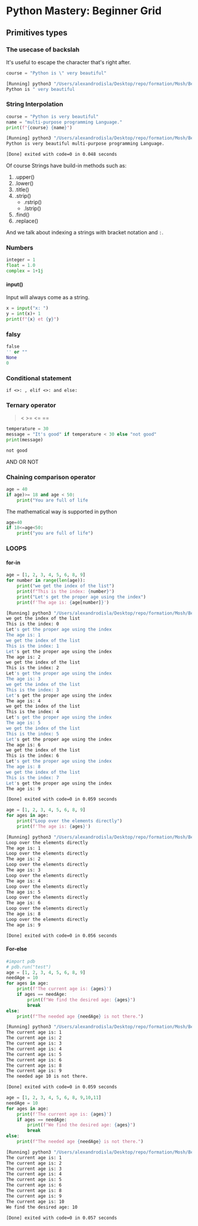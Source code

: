 # Python Mastery: Beginner Grid

## Primitives types

### The usecase of backslah

It's useful to escape the character that's right after.

```python
course = "Python is \" very beautiful"
```

```bash
[Running] python3 "/Users/alexandrodisla/Desktop/repo/formation/Mosh/Beg-Python/app.py"
Python is " very beautiful
```

### String Interpolation

```python
course = "Python is very beautiful"
name = "multi-purpose programming Language."
print(f"{course} {name}")
```

```bash
[Running] python3 "/Users/alexandrodisla/Desktop/repo/formation/Mosh/Beg-Python/app.py"
Python is very beautiful multi-purpose programming Language.

[Done] exited with code=0 in 0.048 seconds
```

Of course Strings have build-in methods such as:

1. .upper()
2. .lower()
3. .title()
4. .strip()
   - .rstrip()
   - .lstrip()
5. .find()
6. .replace()

And we talk about indexing a strings with bracket notation and `:`.

### Numbers

```python
integer = 1
float = 1.0
complex = 1+1j
```

#### input()

Input will always come as a string.

```python
x = input("x: ")
y = int(x)+ 1
print(f"{x} et {y}")
```

### falsy

```python
false
'' or ""
None
0
```

### Conditional statement

`if <>: , elif <>: and else:`

### Ternary operator

> < >= <= ==

```python
temperature = 30
message = "It's good" if temperature < 30 else "not good"
print(message)
```

```bash
not good
```

AND OR NOT

### Chaining comparison operator

```python
age = 40
if age)>= 18 and age < 50:
    print("You are full of life
```

The mathematical way is supported in python

```python
age=40
if 18<=age<50:
    print("you are full of life")
```

### LOOPS

#### for-in

```python
age = [1, 2, 3, 4, 5, 6, 8, 9]
for number in range(len(age)):
    print("we get the index of the list")
    print(f"This is the index: {number}")
    print("Let's get the proper age using the index")
    print(f'The age is: {age[number]}')
```

```bash
[Running] python3 "/Users/alexandrodisla/Desktop/repo/formation/Mosh/Beg-Python/app.py"
we get the index of the list
This is the index: 0
Let's get the proper age using the index
The age is: 1
we get the index of the list
This is the index: 1
Let's get the proper age using the index
The age is: 2
we get the index of the list
This is the index: 2
Let's get the proper age using the index
The age is: 3
we get the index of the list
This is the index: 3
Let's get the proper age using the index
The age is: 4
we get the index of the list
This is the index: 4
Let's get the proper age using the index
The age is: 5
we get the index of the list
This is the index: 5
Let's get the proper age using the index
The age is: 6
we get the index of the list
This is the index: 6
Let's get the proper age using the index
The age is: 8
we get the index of the list
This is the index: 7
Let's get the proper age using the index
The age is: 9

[Done] exited with code=0 in 0.059 seconds
```

```python
age = [1, 2, 3, 4, 5, 6, 8, 9]
for ages in age:
    print("Loop over the elements directly")
    print(f'The age is: {ages}')
```

```bash
[Running] python3 "/Users/alexandrodisla/Desktop/repo/formation/Mosh/Beg-Python/app.py"
Loop over the elements directly
The age is: 1
Loop over the elements directly
The age is: 2
Loop over the elements directly
The age is: 3
Loop over the elements directly
The age is: 4
Loop over the elements directly
The age is: 5
Loop over the elements directly
The age is: 6
Loop over the elements directly
The age is: 8
Loop over the elements directly
The age is: 9

[Done] exited with code=0 in 0.056 seconds
```

#### For-else

```python
#import pdb
# pdb.run("test")
age = [1, 2, 3, 4, 5, 6, 8, 9]
needAge = 10
for ages in age:
    print(f'The current age is: {ages}')
    if ages == needAge:
        print(f"We find the desired age: {ages}")
        break
else:
    print(f"The needed age {needAge} is not there.")
```

```bash
[Running] python3 "/Users/alexandrodisla/Desktop/repo/formation/Mosh/Beg-Python/app.py"
The current age is: 1
The current age is: 2
The current age is: 3
The current age is: 4
The current age is: 5
The current age is: 6
The current age is: 8
The current age is: 9
The needed age 10 is not there.

[Done] exited with code=0 in 0.059 seconds
```

```python
age = [1, 2, 3, 4, 5, 6, 8, 9,10,11]
needAge = 10
for ages in age:
    print(f'The current age is: {ages}')
    if ages == needAge:
        print(f"We find the desired age: {ages}")
        break
else:
    print(f"The needed age {needAge} is not there.")
```

```bash
[Running] python3 "/Users/alexandrodisla/Desktop/repo/formation/Mosh/Beg-Python/app.py"
The current age is: 1
The current age is: 2
The current age is: 3
The current age is: 4
The current age is: 5
The current age is: 6
The current age is: 8
The current age is: 9
The current age is: 10
We find the desired age: 10

[Done] exited with code=0 in 0.057 seconds
```
